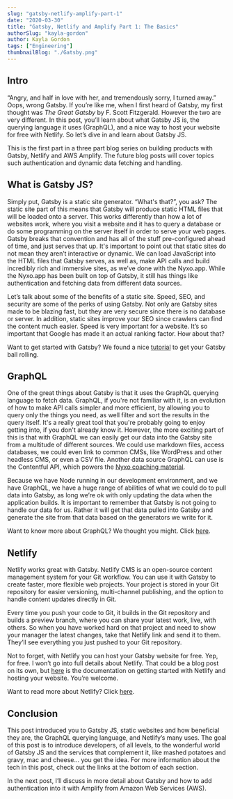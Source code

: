 ```yaml
---
slug: "gatsby-netlify-amplify-part-1"
date: "2020-03-30"
title: "Gatsby, Netlify and Amplify Part 1: The Basics"
authorSlug: "kayla-gordon"
author: Kayla Gordon
tags: ["Engineering"]
thumbnailBlog: "./Gatsby.png"
---
```


## Intro

“Angry, and half in love with her, and tremendously sorry, I turned away.” Oops, wrong Gatsby. If you’re like me, when I first heard of Gatsby, my first thought was _The Great Gatsby_ by F. Scott Fitzgerald. However the two are very different. In this post, you’ll learn about what Gatsby JS is, the querying language it uses (GraphQL), and a nice way to host your website for free with Netlify. So let’s dive in and learn about Gatsby JS.

This is the first part in a three part blog series on building products with Gatsby, Netlify and AWS Amplify. The future blog posts will cover topics such authentication and dynamic data fetching and handling.

## What is Gatsby JS?

Simply put, Gatsby is a static site generator. “What's that?”, you ask? The static site part of this means that Gatsby will produce static HTML files that will be loaded onto a server. This works differently than how a lot of websites work, where you visit a website and it has to query a database or do some programming on the server itself in order to serve your web pages. Gatsby breaks that convention and has all of the stuff pre-configured ahead of time, and just serves that up. It's important to point out that static sites do not mean they aren’t interactive or dynamic. We can load JavaScript into the HTML files that Gatsby serves, as well as, make API calls and build incredibly rich and immersive sites, as we’ve done with the Nyxo.app. While the Nyxo.app has been built on top of Gatsby, it still has things like authentication and fetching data from different data sources.

Let’s talk about some of the benefits of a static site. Speed, SEO, and security are some of the perks of using Gatsby. Not only are Gatsby sites made to be blazing fast, but they are very secure since there is no database or server. In addition, static sites improve your SEO since crawlers can find the content much easier. Speed is very important for a website. It’s so important that Google has made it an actual ranking factor. How about that?

Want to get started with Gatsby? We found a nice [tutorial](https://www.gatsbyjs.org/tutorial/) to get your Gatsby ball rolling.

## GraphQL

One of the great things about Gatsby is that it uses the GraphQL querying language to fetch data. GraphQL, if you're not familiar with it, is an evolution of how to make API calls simpler and more efficient, by allowing you to query only the things you need, as well filter and sort the results in the query itself. It's a really great tool that you're probably going to enjoy getting into, if you don't already know it. However, the more exciting part of this is that with GraphQL we can easily get our data into the Gatsby site from a multitude of different sources. We could use markdown files, access databases, we could even link to common CMSs, like WordPress and other headless CMS, or even a CSV file. Another data source GraphQL can use is the Contentful API, which powers the [Nyxo coaching material](https://nyxo.app/coaching).

Because we have Node running in our development environment, and we have GraphQL, we have a huge range of abilities of what we could do to pull data into Gatsby, as long we’re ok with only updating the data when the application builds. It is important to remember that Gatsby is not going to handle our data for us. Rather it will get that data pulled into Gatsby and generate the site from that data based on the generators we write for it.

Want to know more about GraphQL? We thought you might. Click [here](https://graphql.org/).

## Netlify

Netlify works great with Gatsby. Netlify CMS is an open-source content management system for your Git workflow. You can use it with Gatsby to create faster, more flexible web projects. Your project is stored in your Git repository for easier versioning, multi-channel publishing, and the option to handle content updates directly in Git.

Every time you push your code to Git, it builds in the Git repository and builds a preview branch, where you can share your latest work, live, with others. So when you have worked hard on that project and need to show your manager the latest changes, take that Netlify link and send it to them. They’ll see everything you just pushed to your Git repository.

Not to forget, with Netlify you can host your Gatsby website for free. Yep, for free. I won’t go into full details about Netlify. That could be a blog post on its own, but [here](https://www.gatsbyjs.org/docs/deploying-to-netlify/) is the documentation on getting started with Netlify and hosting your website. You’re welcome.

Want to read more about Netlify? Click [here](https://www.netlify.com/).

## Conclusion

This post introduced you to Gatsby JS, static websites and how beneficial they are, the GraphQL querying language, and Netlify’s many uses. The goal of this post is to introduce developers, of all levels, to the wonderful world of Gatsby JS and the services that complement it, like mashed potatoes and gravy, mac and cheese… you get the idea. For more information about the tech in this post, check out the links at the bottom of each section.

In the next post, I’ll discuss in more detail about Gatsby and how to add authentication into it with Amplify from Amazon Web Services (AWS).
